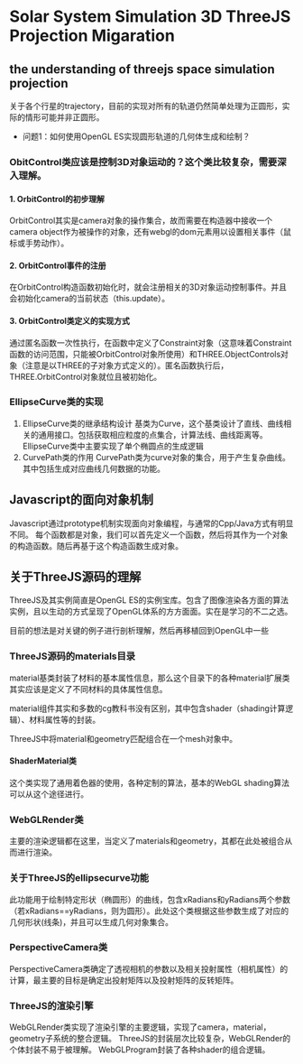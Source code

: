 # Solar System Simulation 3D ThreeJS Projection Migaration

## the understanding of threejs space simulation projection
关于各个行星的trajectory，目前的实现对所有的轨道仍然简单处理为正圆形，实际的情形可能并非正圆形。

- 问题1：如何使用OpenGL ES实现圆形轨道的几何体生成和绘制？

### ObitControl类应该是控制3D对象运动的？这个类比较复杂，需要深入理解。

#### 1. OrbitControl的初步理解
OrbitControl其实是camera对象的操作集合，故而需要在构造器中接收一个camera object作为被操作的对象，还有webgl的dom元素用以设置相关事件（鼠标或手势动作）。

#### 2. OrbitControl事件的注册
在OrbitControl构造函数初始化时，就会注册相关的3D对象运动控制事件。并且会初始化camera的当前状态（this.update）。

#### 3. OrbitControl类定义的实现方式
通过匿名函数一次性执行，在函数中定义了Constraint对象（这意味着Constraint函数的访问范围，只能被OrbitControl对象所使用）和THREE.ObjectControls对象（注意是以THREE的子对象方式定义的）。匿名函数执行后，THREE.OrbitControl对象就位且被初始化。


### EllipseCurve类的实现

1. EllipseCurve类的继承结构设计
    基类为Curve，这个基类设计了直线、曲线相关的通用接口。包括获取相应粒度的点集合，计算法线、曲线距离等。
    EllipseCurve类中主要实现了单个椭圆点的生成逻辑
2. CurvePath类的作用
    CurvePath类为curve对象的集合，用于产生复杂曲线。其中包括生成对应曲线几何数据的功能。


## Javascript的面向对象机制
Javascript通过prototype机制实现面向对象编程，与通常的Cpp/Java方式有明显不同。
每个函数都是对象，我们可以首先定义一个函数，然后将其作为一个对象的构造函数。随后再基于这个构造函数生成对象。


## 关于ThreeJS源码的理解
ThreeJS及其实例简直是OpenGL ES的实例宝库。包含了图像渲染各方面的算法实例，且以生动的方式呈现了OpenGL体系的方方面面。实在是学习的不二之选。

目前的想法是对关键的例子进行剖析理解，然后再移植回到OpenGL中一些

### ThreeJS源码的materials目录
material基类封装了材料的基本属性信息，那么这个目录下的各种material扩展类其实应该是定义了不同材料的具体属性信息。

material组件其实和多数的cg教科书没有区别，其中包含shader（shading计算逻辑）、材料属性等的封装。

ThreeJS中将material和geometry匹配组合在一个mesh对象中。

#### ShaderMaterial类
这个类实现了通用着色器的使用，各种定制的算法，基本的WebGL shading算法可以从这个途径进行。

### WebGLRender类
主要的渲染逻辑都在这里，当定义了materials和geometry，其都在此处被组合从而进行渲染。

### 关于ThreeJS的ellipsecurve功能
此功能用于绘制特定形状（椭圆形）的曲线，包含xRadians和yRadians两个参数（若xRadians==yRadians，则为圆形）。此处这个类根据这些参数生成了对应的几何形状(线条)，并且可以生成几何对象集合。

### PerspectiveCamera类
PerspectiveCamera类确定了透视相机的参数以及相关投射属性（相机属性）的计算，最主要的目标是确定出投射矩阵以及投射矩阵的反转矩阵。

### ThreeJS的渲染引擎
WebGLRender类实现了渲染引擎的主要逻辑，实现了camera，material，geometry子系统的整合逻辑。
ThreeJS的封装层次比较复杂，WebGLRender的个体封装不易于被理解。
WebGLProgram封装了各种shader的组合逻辑。

